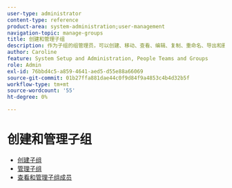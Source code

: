 ```yaml
---
user-type: administrator
content-type: reference
product-area: system-administration;user-management
navigation-topic: manage-groups
title: 创建和管理子组
description: 作为子组的组管理员，可以创建、移动、查看、编辑、复制、重命名、导出和删除子组。 您还可以通过将子组从其父组中删除来将其设为顶级组。
author: Caroline
feature: System Setup and Administration, People Teams and Groups
role: Admin
exl-id: 76bbd4c5-a859-4641-aed5-d55e88a66069
source-git-commit: 01b27ffa881dae44c0f9d84f9a4853c4b4d32b5f
workflow-type: tm+mt
source-wordcount: '55'
ht-degree: 0%

---
```


# 创建和管理子组

* [创建子组](../../../administration-and-setup/manage-groups/create-and-manage-subgroups/create-a-subgroup.md)
* [管理子组](../../../administration-and-setup/manage-groups/create-and-manage-subgroups/manage-subgroups.md)
* [查看和管理子组成员](../../../administration-and-setup/manage-groups/create-and-manage-subgroups/view-and-manage-subgroup-members.md)
